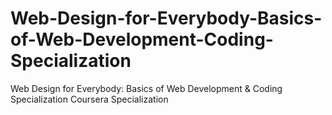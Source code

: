 # Web-Design-for-Everybody-Basics-of-Web-Development-Coding-Specialization
Web Design for Everybody: Basics of Web Development &amp; Coding Specialization Coursera Specialization
